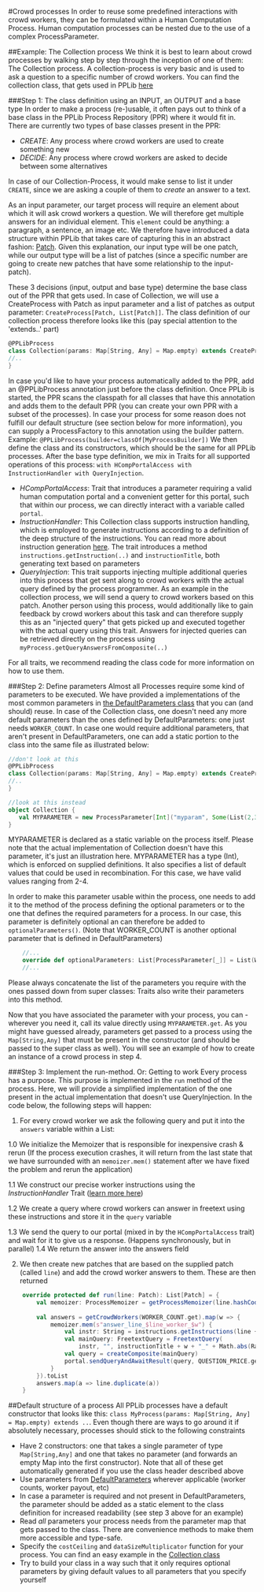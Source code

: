 #Crowd processes
In order to reuse some predefined interactions with crowd workers, they can be formulated within a Human Computation Process. 
Human computation processes can be nested due to the use of a complex ProcessParameter. 

##Example: The Collection process
We think it is best to learn about crowd processes by walking step by step through the inception of one of them: The Collection process.
A collection-process is very basic and is used to ask a question to a specific number of crowd workers. You can find the collection class, that gets used in PPLib [here](https://github.com/pdeboer/PPLib/blob/master/src/main/scala/ch/uzh/ifi/pdeboer/pplib/process/stdlib/Collection.scala)
 
###Step 1: The class definition using an INPUT, an OUTPUT and a base type
In order to make a process (re-)usable, it often pays out to think of a base class in the PPLib Process Repository (PPR) where it would fit in. 
There are currently two types of base classes present in the PPR: 
* _CREATE_: Any process where crowd workers are used to create something new
* _DECIDE_: Any process where crowd workers are asked to decide between some alternatives

In case of our Collection-Process, it would make sense to list it under `CREATE`, since we are asking a couple of them to _create_ an answer to a text.

As an input parameter, our target process will require an element about which it will ask crowd workers a question. We will therefore get multiple answers for an individual element. 
This `element` could be anything: a paragraph, a sentence, an image etc. We therefore have introduced a data structure within PPLib that takes care of capturing this in an abstract fashion: [Patch](https://github.com/pdeboer/PPLib/blob/master/src/main/scala/ch/uzh/ifi/pdeboer/pplib/process/entities/Patch.scala).
Given this explanation, our input type will be one patch, while our output type will be a list of patches (since a specific number are going to create new patches that have some relationship to the input-patch). 

These 3 decisions (input, output and base type) determine the base class out of the PPR that gets used. In case of Collection, we will use a CreateProcess with Patch as input parameter and a list of patches as output parameter: `CreateProcess[Patch, List[Patch]]`. 
The class definition of our collection process therefore looks like this (pay special attention to the 'extends..' part)
```scala
@PPLibProcess
class Collection(params: Map[String, Any] = Map.empty) extends CreateProcess[Patch, List[Patch]](params) with HCompPortalAccess with InstructionHandler with QueryInjection {
//..
}
```

In case you'd like to have your process automatically added to the PPR, add an @PPLibProcess annotation just before the class definition. Once PPLib is started, the PPR scans the classpath for all classes that have this annotation and adds them to the default PPR (you can create your own PPR with a subset of the processes). In case your process for some reason does not fulfill our default structure (see section below for more information), you can supply a ProcessFactory to this annotation using the builder pattern. Example: `@PPLibProcess(builder=classOf[MyProcessBuilder])`
We then define the class and its constructors, which should be the same for all PPLib processes. After the base type definition, we mix in Traits for all supported operations of this process: `with HCompPortalAccess with InstructionHandler with QueryInjection`. 
* _HCompPortalAccess_: Trait that introduces a parameter requiring a valid human computation portal and a convenient getter for this portal, such that within our process, we can directly interact with a variable called `portal`. 
* _InstructionHandler_: This Collection class supports instruction handling, which is employed to generate instructions according to a definition of the deep structure of the instructions. You can read more about instruction generation [here](https://github.com/pdeboer/PPLib/blob/master/docs/instructiongenerator.md). The trait introduces a method `instructions.getInstruction(..)` and `instructionTitle`, both generating text based on parameters
* _QueryInjection_: This trait supports injecting multiple additional queries into this process that get sent along to crowd workers with the actual query defined by the process programmer. As an example in the collection process, we will send a query to crowd workers based on this patch. Another person using this process, would additionally like to gain feedback by crowd workers about this task and can therefore supply this as an "injected query" that gets picked up and executed together with the actual query using this trait. Answers for injected queries can be retrieved directly on the process using `myProcess.getQueryAnswersFromComposite(..)` 

For all traits, we recommend reading the class code for more information on how to use them. 

###Step 2: Define parameters
Almost all Processes require some kind of parameters to be executed. We have provided a implementations of the most common parameters in [the DefaultParameters class](https://github.com/pdeboer/PPLib/blob/master/src/main/scala/ch/uzh/ifi/pdeboer/pplib/process/entities/DefaultParameters.scala) that you can (and should) reuse. 
 In case of the Collection class, one doesn't need any more default parameters than the ones defined by DefaultParameters: one just needs `WORKER_COUNT`. In case one would require additional parameters, that aren't present in DefaultParameters, one can add a static portion to the class into the same file as illustrated below:
 ```scala
 //don't look at this
 @PPLibProcess
 class Collection(params: Map[String, Any] = Map.empty) extends CreateProcess[Patch, List[Patch]](params) with HCompPortalAccess with InstructionHandler with QueryInjection {
 //..
 }
 
 //look at this instead
 object Collection {
 	val MYPARAMETER = new ProcessParameter[Int]("myparam", Some(List(2,3,4)))
 }
 ```

MYPARAMETER is declared as a static variable on the process itself. Please note that the actual implementation of Collection doesn't have this parameter, it's just an illustration here. 
MYPARAMETER has a type (Int), which is enforced on supplied definitions. It also specifies a list of default values that could be used in recombination. For this case, we have valid values ranging from 2-4. 

In order to make this parameter usable within the process, one needs to add it to the method of the process defining the optional parameters or to the one that defines the required parameters for a process. In our case, this parameter is definitely optional an can therefore be added to `optionalParameters()`. (Note that WORKER_COUNT is another optional parameter that is defined in DefaultParameters)
```scala
    //...
	override def optionalParameters: List[ProcessParameter[_]] = List(WORKER_COUNT, MYPARAMETER) ::: super.optionalParameters
	//...
```
Please always concatenate the list of the parameters you require with the ones passed down from super classes: Traits also write their parameters into this method. 

Now that you have associated the parameter with your process, you can - wherever you need it, call its value directly using `MYPARAMETER.get`. As you might have guessed already, parameters get passed to a process using the `Map[String,Any]` that must be present in the constructor (and should be passed to the super class as well).
You will see an example of how to create an instance of a crowd process in step 4. 
   
###Step 3: Implement the run-method. Or: Getting to work
Every process has a purpose. This purpose is implemented in the `run` method of the process. Here, we will provide a simplified implementation of the one present in the actual implementation that doesn't use QueryInjection. 
In the code below, the following steps will happen: 

1. For every crowd worker we ask the following query and put it into the `answers` variable within a List:

  1.0 We initialize the Memoizer that is responsible for inexpensive crash & rerun (If the process execution crashes, it will return from the last state that we have surrounded with an `memoizer.mem()` statement after we have fixed the problem and rerun the application)
  
  1.1 We construct our precise worker instructions using the _InstructionHandler_ Trait ([learn more here](https://github.com/pdeboer/PPLib/blob/master/docs/instructiongenerator.md))
  
  1.2 We create a query where crowd workers can answer in freetext using these instructions and store it in the `query` variable
  
  1.3 We send the query to our portal (mixed in by the `HCompPortalAccess` trait) and wait for it to give us a response. (Happens synchronously, but in parallel)
  1.4 We return the answer into the answers field
  
2. We then create new patches that are based on the supplied patch (called `line`) and add the crowd worker answers to them. These are then returned


```scala
	override protected def run(line: Patch): List[Patch] = {
		val memoizer: ProcessMemoizer = getProcessMemoizer(line.hashCode() + "").getOrElse(new NoProcessMemoizer())
		
        val answers = getCrowdWorkers(WORKER_COUNT.get).map(w => {
            memoizer.mem(s"answer_line_$line_worker_$w") {
                val instr: String = instructions.getInstructions(line + "", htmlData = QUESTION_AUX.get.getOrElse(Nil))
                val mainQuery: FreetextQuery = FreetextQuery(
                    instr, "", instructionTitle + w + "_" + Math.abs(Random.nextInt()))
                val query = createComposite(mainQuery)
                portal.sendQueryAndAwaitResult(query, QUESTION_PRICE.get).is[FreetextAnswer].answer
		    }	
        }).toList
        answers.map(a => line.duplicate(a))
	}
```


##Default structure of a process
All PPLib processes have a default constructor that looks like this: `class MyProcess(params: Map[String, Any] = Map.empty) extends ..`. 
Even though there are ways to go around it if absolutely necessary, processes should stick to the following constraints
* Have 2 constructors: one that takes a single parameter of type `Map[String,Any]` and one that takes no parameter (and forwards an empty Map into the first constructor). Note that all of these get automatically generated if you use the class header described above
* Use parameters from [DefaultParameters](https://github.com/pdeboer/PPLib/blob/master/src/main/scala/ch/uzh/ifi/pdeboer/pplib/process/entities/DefaultParameters.scala) wherever applicable (worker counts, worker payout, etc)
* In case a parameter is required and not present in DefaultParameters, the parameter should be added as a static element to the class definition for increased readability (see step 3 above for an example)
* Read _all_ parameters your process needs from the parameter map that gets passed to the class. There are convenience methods to make them more accessible and type-safe.
* Specify the `costCeiling` and `dataSizeMultiplicator` function for your process. You can find an easy example in the [Collection class](https://github.com/pdeboer/PPLib/blob/master/src/main/scala/ch/uzh/ifi/pdeboer/pplib/process/stdlib/Collection.scala)
* Try to build your class in a way such that it only requires optional parameters by giving default values to all parameters that you specify yourself